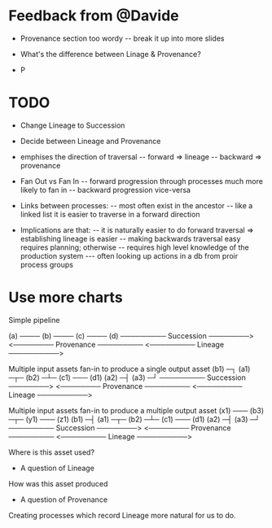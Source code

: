 # Feedback from @Davide

- Provenance section too wordy
-- break it up into more slides

- What's the difference between Linage & Provenance?
- P

# TODO

- Change Lineage to Succession
- Decide between Lineage and Provenance

- emphises the direction of traversal
-- forward => lineage
-- backward => provenance

- Fan Out vs Fan In
-- forward progression through processes much more likely to fan in
-- backward progression vice-versa

- Links between processes:
-- most often exist in the ancestor
-- like a linked list it is easier to traverse in a forward direction


- Implications are that:
-- it is naturally easier to do forward traversal => establishing lineage is easier
-- making backwards traversal easy requires planning; otherwise
-- requires high level knowledge of the production system
--- often looking up actions in a db from proir process groups

# Use more charts
Simple pipeline

(a) ──── (b) ──── (c) ──── (d)
───────── Succession ────────>
<──────── Provenance ─────────
<───────── Lineage ──────────>


Multiple input assets fan-in to produce a single output asset
         (b1) ─┐
(a1) ─┬─ (b2) ─┴─  (c1) ───  (d1)
(a2) ─┤
(a3) ─┘
───────── Succession ────────>
<──────── Provenance ─────────
<───────── Lineage ──────────>


Multiple input assets fan-in to produce a multiple output asset
(x1) ─── (b3) ─┬─  (y1) ───  (z1)
         (b1) ─┤
(a1) ─┬─ (b2) ─┴─  (c1) ───  (d1)
(a2) ─┤
(a3) ─┘
───────── Succession ────────>
<──────── Provenance ─────────
<───────── Lineage ──────────>


Where is this asset used?
- A question of Lineage

How was this asset produced
- A question of Provenance

Creating processes which record Lineage more natural for us to do.

